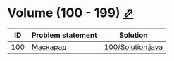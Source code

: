 # Volume (100 - 199) [⬀](http://acm.sgu.ru/olimp/problemset.php?contest=0&volume=1)


| ID  | Problem statement                                                     | Solution                               |
|-----|-----------------------------------------------------------------------|----------------------------------------|
| 100 | [Маскарад](http://acm.sgu.ru/olimp/problem.php?contest=0&problem=100) | [100/Solution.java](100/Solution.java) |


